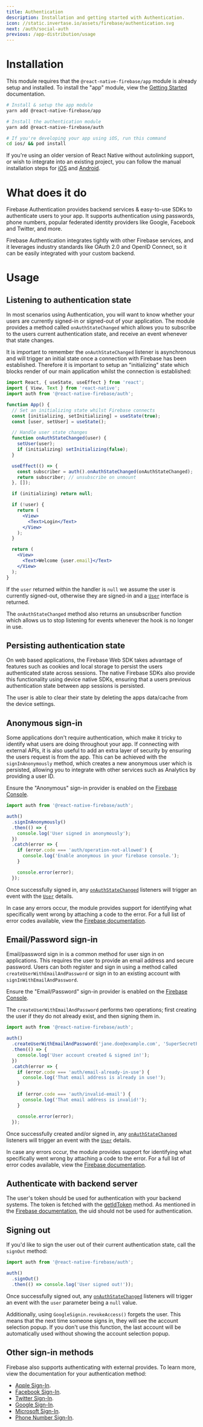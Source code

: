 ```yaml
---
title: Authentication
description: Installation and getting started with Authentication.
icon: //static.invertase.io/assets/firebase/authentication.svg
next: /auth/social-auth
previous: /app-distribution/usage
---
```


# Installation

This module requires that the `@react-native-firebase/app` module is already setup and installed. To install the "app"
module, view the [Getting Started](/) documentation.

```bash
# Install & setup the app module
yarn add @react-native-firebase/app

# Install the authentication module
yarn add @react-native-firebase/auth

# If you're developing your app using iOS, run this command
cd ios/ && pod install
```

If you're using an older version of React Native without autolinking support, or wish to integrate into an existing project,
you can follow the manual installation steps for [iOS](/auth/usage/installation/ios) and [Android](/auth/usage/installation/android).

# What does it do

Firebase Authentication provides backend services & easy-to-use SDKs to authenticate users to your app. It supports
authentication using passwords, phone numbers, popular federated identity providers like Google, Facebook and Twitter, and more.

<Youtube id="8sGY55yxicA" />

Firebase Authentication integrates tightly with other Firebase services, and it leverages industry standards like OAuth
2.0 and OpenID Connect, so it can be easily integrated with your custom backend.

# Usage

## Listening to authentication state

In most scenarios using Authentication, you will want to know whether your users are currently signed-in or signed-out
of your application. The module provides a method called `onAuthStateChanged` which allows you to subscribe to the users
current authentication state, and receive an event whenever that state changes.

It is important to remember the `onAuthStateChanged` listener is asynchronous and will trigger an initial state once
a connection with Firebase has been established. Therefore it is important to setup an "initializing" state which blocks
render of our main application whilst the connection is established:

```jsx
import React, { useState, useEffect } from 'react';
import { View, Text } from 'react-native';
import auth from '@react-native-firebase/auth';

function App() {
  // Set an initializing state whilst Firebase connects
  const [initializing, setInitializing] = useState(true);
  const [user, setUser] = useState();

  // Handle user state changes
  function onAuthStateChanged(user) {
    setUser(user);
    if (initializing) setInitializing(false);
  }

  useEffect(() => {
    const subscriber = auth().onAuthStateChanged(onAuthStateChanged);
    return subscriber; // unsubscribe on unmount
  }, []);

  if (initializing) return null;

  if (!user) {
    return (
      <View>
        <Text>Login</Text>
      </View>
    );
  }

  return (
    <View>
      <Text>Welcome {user.email}</Text>
    </View>
  );
}
```

If the `user` returned within the handler is `null` we assume the user is currently signed-out, otherwise they are
signed-in and a [`User`](/reference/auth/user) interface is returned.

The `onAuthStateChanged` method also returns an unsubscriber function which allows us to stop listening for events whenever
the hook is no longer in use.

## Persisting authentication state

On web based applications, the Firebase Web SDK takes advantage of features such as cookies and local storage to persist
the users authenticated state across sessions. The native Firebase SDKs also provide this functionality using device native SDKs,
ensuring that a users previous authentication state between app sessions is persisted.

The user is able to clear their state by deleting the apps data/cache from the device settings.

## Anonymous sign-in

Some applications don't require authentication, which make it tricky to identify what users are doing throughout your app.
If connecting with external APIs, it is also useful to add an extra layer of security by ensuring the users request is
from the app. This can be achieved with the `signInAnonymously` method, which creates a new anonymous user which is persisted,
allowing you to integrate with other services such as Analytics by providing a user ID.

Ensure the "Anonymous" sign-in provider is enabled on the [Firebase Console](https://console.firebase.google.com/project/_/authentication/providers).

```js
import auth from '@react-native-firebase/auth';

auth()
  .signInAnonymously()
  .then(() => {
    console.log('User signed in anonymously');
  })
  .catch(error => {
    if (error.code === 'auth/operation-not-allowed') {
      console.log('Enable anonymous in your firebase console.');
    }

    console.error(error);
  });
```

Once successfully signed in, any [`onAuthStateChanged`](#listening-to-authentication-state) listeners will trigger an event
with the [`User`](/reference/auth/user) details.

In case any errors occur, the module provides support for identifying what specifically went wrong by attaching a code
to the error. For a full list of error codes available, view the [Firebase documentation](https://firebase.google.com/docs/reference/js/auth.md#autherrorcodes).

## Email/Password sign-in

Email/password sign in is a common method for user sign in on applications. This requires the user to provide an email
address and secure password. Users can both register and sign in using a method called `createUserWithEmailAndPassword`
or sign in to an existing account with `signInWithEmailAndPassword`.

Ensure the "Email/Password" sign-in provider is enabled on the [Firebase Console](https://console.firebase.google.com/project/_/authentication/providers).

The `createUserWithEmailAndPassword` performs two operations; first creating the user if they do not already exist, and
then signing them in.

```js
import auth from '@react-native-firebase/auth';

auth()
  .createUserWithEmailAndPassword('jane.doe@example.com', 'SuperSecretPassword!')
  .then(() => {
    console.log('User account created & signed in!');
  })
  .catch(error => {
    if (error.code === 'auth/email-already-in-use') {
      console.log('That email address is already in use!');
    }

    if (error.code === 'auth/invalid-email') {
      console.log('That email address is invalid!');
    }

    console.error(error);
  });
```

Once successfully created and/or signed in, any [`onAuthStateChanged`](#listening-to-authentication-state) listeners will trigger an event
with the [`User`](/reference/auth/user) details.

In case any errors occur, the module provides support for identifying what specifically went wrong by attaching a code
to the error. For a full list of error codes available, view the [Firebase documentation](https://firebase.google.com/docs/reference/js/auth.md#autherrorcodes).

## Authenticate with backend server

The user's token should be used for authentication with your backend systems. The token is fetched with the [getIdToken](https://rnfirebase.io/reference/auth/user#getIdToken) method. As mentioned in the [Firebase documentation](https://firebase.google.com/docs/auth/web/manage-users#get_a_users_profile), the uid should not be used for authentication.

## Signing out

If you'd like to sign the user out of their current authentication state, call the `signOut` method:

```js
import auth from '@react-native-firebase/auth';

auth()
  .signOut()
  .then(() => console.log('User signed out!'));
```

Once successfully signed out, any [`onAuthStateChanged`](#listening-to-authentication-state) listeners will trigger an event
with the `user` parameter being a `null` value.

Additionally, using `GoogleSignin.revokeAccess()` forgets the user. This means that the next time someone signs in, they will see the account selection popup. If you don't use this function, the last account will be automatically used without showing the account selection popup.

## Other sign-in methods

Firebase also supports authenticating with external provides. To learn more, view the documentation for your authentication
method:

- [Apple Sign-In](/auth/social-auth#apple).
- [Facebook Sign-In](/auth/social-auth#facebook).
- [Twitter Sign-In](/auth/social-auth#twitter).
- [Google Sign-In](/auth/social-auth#google).
- [Microsoft Sign-In](/auth/social-auth#microsoft).
- [Phone Number Sign-In](/auth/phone-auth).
